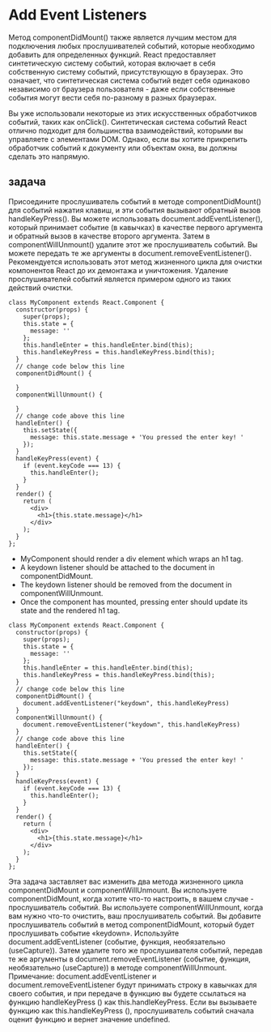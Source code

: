 # Add Event Listeners

Метод componentDidMount() также является лучшим местом для подключения любых прослушивателей событий, которые необходимо добавить для определенных функций. React предоставляет синтетическую систему событий, которая включает в себя собственную систему событий, присутствующую в браузерах. Это означает, что синтетическая система событий ведет себя одинаково независимо от браузера пользователя - даже если собственные события могут вести себя по-разному в разных браузерах.

Вы уже использовали некоторые из этих искусственных обработчиков событий, таких как onClick(). Синтетическая система событий React отлично подходит для большинства взаимодействий, которыми вы управляете с элементами DOM. Однако, если вы хотите прикрепить обработчик событий к документу или объектам окна, вы должны сделать это напрямую.

## задача

Присоедините прослушиватель событий в методе componentDidMount() для событий нажатия клавиш, и эти события вызывают обратный вызов handleKeyPress(). Вы можете использовать document.addEventListener(), который принимает событие (в кавычках) в качестве первого аргумента и обратный вызов в качестве второго аргумента.
Затем в componentWillUnmount() удалите этот же прослушиватель событий. Вы можете передать те же аргументы в document.removeEventListener(). Рекомендуется использовать этот метод жизненного цикла для очистки компонентов React до их демонтажа и уничтожения. Удаление прослушивателей событий является примером одного из таких действий очистки.
```
class MyComponent extends React.Component {
  constructor(props) {
    super(props);
    this.state = {
      message: ''
    };
    this.handleEnter = this.handleEnter.bind(this);
    this.handleKeyPress = this.handleKeyPress.bind(this);
  }
  // change code below this line
  componentDidMount() {

  }
  componentWillUnmount() {

  }
  // change code above this line
  handleEnter() {
    this.setState({
      message: this.state.message + 'You pressed the enter key! '
    });
  }
  handleKeyPress(event) {
    if (event.keyCode === 13) {
      this.handleEnter();
    }
  }
  render() {
    return (
      <div>
        <h1>{this.state.message}</h1>
      </div>
    );
  }
};
```
* MyComponent should render a div element which wraps an h1 tag.
* A keydown listener should be attached to the document in componentDidMount.
* The keydown listener should be removed from the document in componentWillUnmount.
* Once the component has mounted, pressing enter should update its state and the rendered h1 tag.
```
class MyComponent extends React.Component {
  constructor(props) {
    super(props);
    this.state = {
      message: ''
    };
    this.handleEnter = this.handleEnter.bind(this);
    this.handleKeyPress = this.handleKeyPress.bind(this);
  }
  // change code below this line
  componentDidMount() {
    document.addEventListener("keydown", this.handleKeyPress)
  }
  componentWillUnmount() {
    document.removeEventListener("keydown", this.handleKeyPress)
  }
  // change code above this line
  handleEnter() {
    this.setState({
      message: this.state.message + 'You pressed the enter key! '
    });
  }
  handleKeyPress(event) {
    if (event.keyCode === 13) {
      this.handleEnter();
    }
  }
  render() {
    return (
      <div>
        <h1>{this.state.message}</h1>
      </div>
    );
  }
};
```
Эта задача заставляет вас изменить два метода жизненного цикла componentDidMount и componentWillUnmount. Вы используете componentDidMount, когда хотите что-то настроить, в вашем случае - прослушиватель событий. Вы используете componentWillUnmount, когда вам нужно что-то очистить, ваш прослушиватель событий.
Вы добавите прослушиватель событий в метод componentDidMount, который будет прослушивать событие «keydown». Используйте document.addEventListener (событие, функция, необязательно (useCapture)). Затем удалите того же прослушивателя событий, передав те же аргументы в document.removeEventListener (событие, функция, необязательно (useCapture)) в методе componentWillUnmount. Примечание: document.addEventListener и document.removeEventListener будут принимать строку в кавычках для своего события, и при передаче в функцию вы будете ссылаться на функцию handleKeyPress () как this.handleKeyPress. Если вы вызываете функцию как this.handleKeyPress (), прослушиватель событий сначала оценит функцию и вернет значение undefined.


